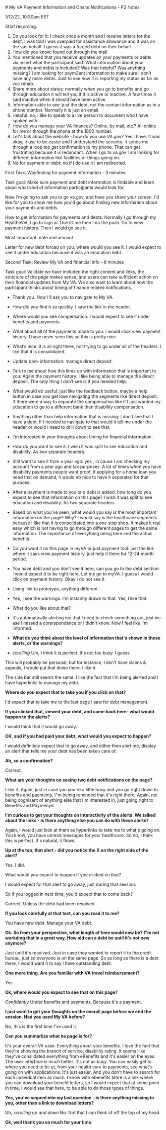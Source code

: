 # My VA Payment Information and Onsite Notifications - P2 Notes

1/12/22, 10:30am EST

Start recording.

1. Do you look for it: I check once a month and I receive letters for the debt. I was told I was overpaid for assistance allowance and it was on the vas behalf. I guess it was a forced debt on their behalf.
2. How did you know: found out through the mail
3. You mentioned that you receive updates on your payments or debts via insert what the participant said. What information about your payments and debts is included? Was that helpful? Was anything missing? I am looking for paym3ent information to make sure I don’t have any more debts. Just to see how it is reporting my status as far as voc rehab.
4. Share more about status: normally when you go to benefits and go through education it will tell you if it is active or inactive. A few times it said inactive when it should have been active.
5. Information able to see: just the debt, not the contact information as in a phone number. Normally it is just an email.
6. Helpful: no, I like to speak to a live person to document who I have spoken with.
7. How do you manage your VA finances? Online, by mail, etc.? All online for me or through the phone at the 1800 number.
8. Let's talk about the website - how do you use VA.gov? Yes I have. It was okay, it use to be easier and I understand the security. It sends me through a loop top get confirmation to my phone. That can get frustrating because it is redundant. When I go to va.gov I am looking for different information like facilities or things going on.
9. No for payment or debt: no if I do use it I am redirected.

First Task: Wayfinding for payment information - 3 minutes

Task goal: Make sure payment and debt information is findable and learn about what kind of information participants would look for.

Now I'm going to ask you to go va.gov, and have you share your screen. I'd like for you to show me how you'd go about finding new information about your payments and debts.

How to get information for payments and debts: Normally I go through my HealtheVet, I go to sign in. Use ID.me then I do the push. Go to view payment history. Then I would go see it.

Most important: date and amount

Letter for new debt forced on you, where would you see it: I would expect to see it under education because it was an education debt.

Second Task: Review My VA and financial info - 8 minutes

Task goal: Validate we have included the right content and links, the structure of the page makes sense, and users can take sufficient action on their financial updates from My VA. We also want to learn about how the participant thinks about timing of finance related notifications.

- Thank you. Now I'll ask you to navigate to My VA.
  
- How did you find it so quickly. I saw the link in the header.
  
- Where would you see compensation: I would expect to see it under benefits and payments.
  
- What about all of the payments made to you: I would click view payment history. I have never seen this so this is pretty nice
  
- What’s nice: it is all right there, not trying to go under all of the headers. I like that it is consolidated.
  
- Update bank information: manage direct deposit.
  
- Talk to me about how this lines up with information that is important to you: Again the payment history. I like being able to manage the direct deposit. The only thing I don’t see is if you needed help.
  
- What would eb useful: just like the feedback button, maybe a help button in case you get lose navigating the segments like direct deposit. If there were a way to separate the compensation like if I just wanted my education to go to a different bank then disability compensation.
  
- Anything other than help information that is missing: I don’t see that I have a debt. If I needed to navigate to that would it tell me under the header or would I need to drill down to see that.
  
- I'm interested in your thoughts about timing for financial information.
  
- How do you want to see it: I wish it was split to see education and disability. As two separate headers.
  
- Still want to see it from a year ago: yes , in cause I am checking my account from a year ago and tax purposes. A lot of times when you have disability payments people want proof, if applying for a home loan you need that on demand, it would eb nice to have it separated for that purpose.
  
- After a payment is made to you or a debt is added, how long do you expect to see that information on this page? I wish it was split to see education and disability. As two separate headers.
  
- Based on what you've seen, what would you say is the most important information on the page? Why? I would say is the healthcare segments because I like that it is consolidated into a one stop shop. It makes it real easy which is not having to go through different pages to get the same information. The importance of everything being here and the actual benefits.
  
- Do you want it on this page in myVA or just payment tool: just the link where it says view payment history, just help it there for 12-24 month period.
  
- You have debt and you don’t see it here, can you go to the debt section: I would expect it to be right here. Let me go to myVA. I guess I would click on payment history. Okay I do not see it.
  
- Using link to prototype, anything different -
  
- Yes, I see the warnings. I'm instantly drawn to that. Yes, I like that.
  
- What do you like about that?
  
- It's automatically alerting me that I need to check something out, just inc ase I missed a corerspondance or I didn't know. Now I feel like I'm informed.
  
- **What do you think about the level of information that's shown in those alerts, or the warnings?**
  
- *scrolling* Um, I think it is perfect. It's not too busy. I guess
  

This will probably be personal, but for instance, I don't have claims & appeals, I would put that down there. I like it.

The side bar still seems the same. I like the fact that I'm being alerted and I have hyperlinks to manage my debt.

**Where do you expect that to take you if you click on that?**

I'd expect that to take me to the last page I saw for debt management.

**If you clicked that, viewed your debt, and came back here- what would happen to the alerts?**

I would think that it would go away.

**OK, and if you had paid your debt, what would you expect to happen?**

I would definitely expect that to go away, and either then alert me, display an alert that tells me your debt has been taken care of.

**Ah, so a confirmation?**

Correct.

**What are your thoughts on seeing two debt notifications on the page?**

I like it. Again, just in case you you're a little busy and you go right down to benefits and payments, I"m beinig reminded that it's right there. Again, not being cognisant of anything else that I'm interested in, just going right to Benefits and Paymenyd.

**I'm curious to get your thoughts on interactivity of the alerts. We talked about the links - is there anything else you can do with these alerts?**

Again, I would just look at them as hyperlinks to take me to what's going on. You know, you have unread messages for your healthcare. So no, I think this is perfect. It's natural, it flows.

**Up at the top, that alert - did you notice the X on the right side of the alert?**

Yes, I did.

What would you expect to happen if you clicked on that?

I would expect for that alert to go away, just during that session.

So if you logged in next time, you'd expect that to come back?

Correct. Unless the debt had been resolved.

**If you look carefully at that text, can you read it to me?**

You have new debt. Manage your VA debt.

**Ok. So from your perspective, what length of time would new be? I"m not workding that in a great way. How old can a debt be until it's not new anymore?**

Just until it's resolved. Just in case they wanted to report it to the credit bureau, just so everyone is on the same page. So as long as there is a debt there, I would want it to say I have outstanding debt.

**One more thing. Are you familiar with VA travel reimbursement?**

Yes

**Ok, where would you expect to see that on this page?**

*Confidently* Under benefits and payments. Because it's a payment.

**I just want to get your thoughts on the overall page before we end the session. Had you used My VA before?**

No, this is the first time I've used it.

**Can you summariize what he page is for?**

It's your overall VA case. Everything about your benefits. I love the fact that they're showing the branch of service, disability rating. It seems liike they've conslidated everything from eBenefits and it's easier on the eyes. The user interface is much better. It's not as busy. You can easily get to where you need to be at, from your health care to payments, see what's going on with applicatiions. It's just easier. And you don't have to search for each individual item as much. I know with ebenefits tehre is a link where you can download your benefit letters, so I would expect that at some point in time, I would see that here, to be able to do those types of things.

**Yes, you've segued into my last question - is there anything missing to you, other than a link to download letters?**

Uh, *scrolling up and down* No. Not that I can think of off the top of my head.

**Ok, well thank you so much for your time.**
